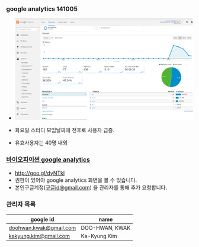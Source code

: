 
### google analytics 141005
- ![google analytics](/doc/img/analytics141005.png)

- 화요일 스터디 모임날짜에 전후로 사용자 급증.
- 유효사용자는 40명 내외

### [바이오파이썬 google analytics](http://goo.gl/dyNTkl)
- http://goo.gl/dyNTkl
- 권한이 있어야 google analytics 화면을 볼 수 있습니다.
- 본인구글계정(구글id@gmail.com) 을 관리자를 통해 추가 요청합니다.

### 관리자 목록
|google id | name |
|---- | ---- |
|doohwan.kwak@gmail.com | DOO-HWAN, KWAK|
| kakyung.kim@gmail.com | Ka-Kyung Kim  |
